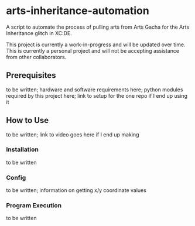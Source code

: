# arts-inheritance-automation
 A script to automate the process of pulling arts from Arts Gacha for the Arts Inheritance glitch in XC:DE.
 
 This project is currently a work-in-progress and will be updated over time. This is currently a personal project and will not be accepting assistance from other collaborators.

## Prerequisites
 to be written; hardware and software requirements here; python modules required by this project here; link to setup for the one repo if I end up using it

## How to Use
 to be written; link to video goes here if I end up making

### Installation
 to be written

### Config
 to be written; information on getting x/y coordinate values

### Program Execution
  to be written
